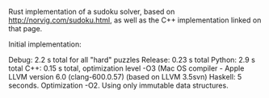 Rust implementation of a sudoku solver, based on http://norvig.com/sudoku.html, as well as the C++ implementation linked on that page.

Initial implementation:

Debug: 2.2 s total for all "hard" puzzles
Release: 0.23 s total 
Python: 2.9 s total
C++: 0.15 s total, optimization level -O3 (Mac OS compiler - Apple LLVM version 6.0 (clang-600.0.57) (based on LLVM 3.5svn)
Haskell: 5 seconds.  Optimization -O2.  Using only immutable data structures.
